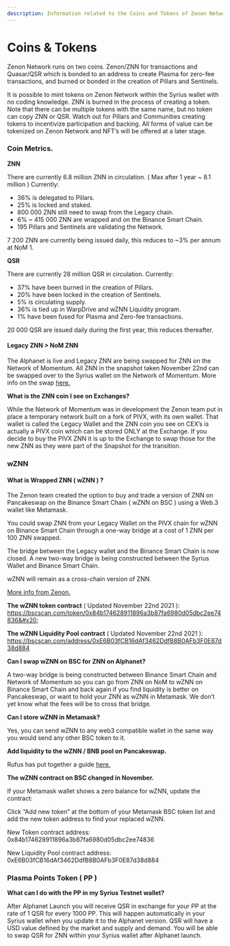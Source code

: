```yaml
---
description: Information related to the Coins and Tokens of Zenon Network
---
```


# Coins & Tokens

Zenon Network runs on two coins. Zenon/ZNN for transactions and Quasar/QSR which is bonded to an address to create Plasma for zero-fee transactions, and burned or bonded in the creation of Pillars and Sentinels.

It is possible to mint tokens on Zenon Network within the Syrius wallet with no coding knowledge. ZNN is burned in the process of creating a token. Note that there can be multiple tokens with the same name, but no token can copy ZNN or QSR. Watch out for Pillars and Communities creating tokens to incentivize participation and backing. All forms of value can be tokenized on Zenon Network and NFT’s will be offered at a later stage.

### **Coin Metrics.**

**ZNN**

There are currently 6.8 million ZNN in circulation. ( Max after 1 year \~ 8.1 million ) Currently:

* 36% is delegated to Pillars.
* 25% is locked and staked.
* 800 000 ZNN still need to swap from the Legacy chain.
* 6% \~ 415 000 ZNN are wrapped and on the Binance Smart Chain.
* 195 Pillars and Sentinels are validating the Network.

7 200 ZNN are currently being issued daily, this reduces to \~3% per annum at NoM 1.

**QSR**

There are currently 28 million QSR in circulation. Currently:

* 37% have been burned in the creation of Pillars.
* 20% have been locked in the creation of Sentinels.
* 5% is circulating supply.
* 36% is tied up in WarpDrive and wZNN Liquidity program.
* 1% have been fused for Plasma and Zero-fee transactions.

20 000 QSR are issued daily during the first year, this reduces thereafter.

#### **Legacy ZNN > NoM ZNN**

The Alphanet is live and Legacy ZNN are being swapped for ZNN on the Network of Momentum. All ZNN in the snapshot taken November 22nd can be swapped over to the Syrius wallet on the Network of Momentum. More info on the swap [here. ](swap-to-alphanet.md)

**What is the ZNN coin I see on Exchanges?**&#x20;

While the Network of Momentum was in development the Zenon team put in place a temporary network built on a fork of PIVX, with its own wallet. That wallet is called the Legacy Wallet and the ZNN coin you see on CEX’s is actually a PIVX coin which can be stored ONLY at the Exchange. If you decide to buy the PIVX ZNN it is up to the Exchange to swap those for the new ZNN as they were part of the Snapshot for the transition.&#x20;

### wZNN&#x20;

#### **What is Wrapped ZNN ( wZNN ) ?**&#x20;

The Zenon team created the option to buy and trade a version of ZNN on Pancakeswap on the Binance Smart Chain ( wZNN on BSC ) using a Web.3 wallet like Metamask.&#x20;

You could swap ZNN from your Legacy Wallet on the PIVX chain for wZNN on Binance Smart Chain through a one-way bridge at a cost of 1 ZNN per 100 ZNN swapped.&#x20;

The bridge between the Legacy wallet and the Binance Smart Chain is now closed. A new two-way bridge is being constructed between the Syrius Wallet and Binance Smart Chain.&#x20;

wZNN will remain as a cross-chain version of ZNN.&#x20;

[More info from Zenon. ](https://medium.com/@zenon.network/zenon-building-bridges-272538cde1a7)

**The wZNN token contract** ( Updated November 22nd 2021 ): https://bscscan.com/token/0x84b174628911896a3b87fa6980d05dbc2ee74836&#x20;

**The wZNN Liquidity Pool contract** ( Updated November 22nd 2021 ): https://bscscan.com/address/0xE6B03fCB16dAf3462DdfB8B0AFb3F0E87d38d884

**Can I swap wZNN on BSC for ZNN on Alphanet?**&#x20;

A two-way bridge is being constructed between Binance Smart Chain and Network of Momentum so you can go from ZNN on NoM to wZNN on Binance Smart Chain and back again if you find liquidity is better on Pancakeswap, or want to hold your ZNN as wZNN in Metamask. We don’t yet know what the fees will be to cross that bridge.&#x20;

**Can I store wZNN in Metamask?**&#x20;

Yes, you can send wZNN to any web3 compatible wallet in the same way you would send any other BSC token to it.&#x20;

**Add liquidity to the wZNN / BNB pool on Pancakeswap.**

Rufus has put together a guide [here.](https://medium.com/@rufusizthebezt/zenon-liquidity-program-how-to-add-liquidity-on-pancakeswap-75894da9949b)

**The wZNN contract on BSC changed in November.**

If your Metamask wallet shows a zero balance for wZNN, update the contract:

Click “Add new token” at the bottom of your Metamask BSC token list and add the new token address to find your replaced wZNN.&#x20;

New Token contract address: 0x84b174628911896a3b87fa6980d05dbc2ee74836&#x20;

New Liquidity Pool contract address: 0xE6B03fCB16dAf3462DdfB8B0AFb3F0E87d38d884&#x20;

### Plasma Points Token ( PP )&#x20;

**What can I do with the PP in my Syrius Testnet wallet?**&#x20;

After Alphanet Launch you will receive QSR in exchange for your PP at the rate of 1 QSR for every 1000 PP. This will happen automatically in your Syrius wallet when you update it to the Alphanet version. QSR will have a USD value defined by the market and supply and demand. You will be able to swap QSR for ZNN within your Syrius wallet after Alphanet launch.

